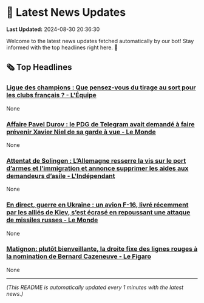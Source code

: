 # 📰 Latest News Updates
**Last Updated:** 2024-08-30 20:36:30

Welcome to the latest news updates fetched automatically by our bot! Stay informed with the top headlines right here. 🚀

## 🗞️ Top Headlines

### [Ligue des champions : Que pensez-vous du tirage au sort pour les clubs français ? - L'Équipe](https://news.google.com/rss/articles/CBMizwFBVV95cUxPQnNrUTg1Q29rMFJ1dkQ1aGVMdVZzVlhrTGhJYTRVQnRadFdHbHlfOGVRamlYeHZyUlVSQVp3SzMtdGpxa2xzbE16XzRwVTFCeENTMHp0NXRZc0ExdmRRbTRmRHY1UnF1UTVaZHZNQWJGRWdlNUI4OU5XQnVFbzFNTEswdWNUMjdLTHgxdHAzR0hiNGtGek55WVlfb01JYlhfdi1xOElvN1F3TmhSYnVERnZYSmxxT3g0YW5RcXNfdTZ6TkFhTjF2aTY5X2ticlU?oc=5)
None

### [Affaire Pavel Durov : le PDG de Telegram avait demandé à faire prévenir Xavier Niel de sa garde à vue - Le Monde](https://news.google.com/rss/articles/CBMi_gFBVV95cUxQa2UzQnRmcW11SnVHVm9MZU42d3M3a1YxSE03RkxEUnUzZTd2am9FRzllaGZkZEplTF8wd0RoQk5UMkdnUDl4MDZNUnNsRVBWNlJldjA2N1I2MkZXU2wtYnBIVGRHTnVuWk5VUlVibkhHOENhdHNGUjBNRTl2VUdUSUpOdURoNWNzZEVZM2hibWxDYmhVWXA5alBDZjgwNkJxMFE4aFVRX0lueEVGRUp6VWxzNFFVNW9lam9lQkdIVHJFeG12Q2VtOWlVbVVsbzI4V2tMMnc2ZlVUbXlWSzR4RFBlNmZsZ2JPYjhDWjBJTG9xdnJIbEROeFdXZC1Sdw?oc=5)
None

### [Attentat de Solingen : L’Allemagne resserre la vis sur le port d’armes et l’immigration et annonce supprimer les aides aux demandeurs d’asile - L'Indépendant](https://news.google.com/rss/articles/CBMilAJBVV95cUxPYXVCem9aWnJrSlVFeGJldjNsMVo4NkEzWGQtQ3dfLWhOd0Y5cEJfZGlWUmZxcUFUN21fRTFGU2tSN2hSa0FOS3VEOUJKV3N6blhwSmpaNS13MThsMkRla01nVEZxeko5bVUzajBjNW92UEctZnBJckZxWXViR090ek9WQ2xtdGhZQ3UyV25nZ0JZYU92OVJEQnF4M1VtM2ZoaFIteGNTc1R5cjUtOHJRZW1tSjZ6LXFFcmw3RXlGeWtEcjZsdnhMVTdWTFZNdlI1SnM4QTVvcEhmVHhZdWd1c21ZR3hsc0huYzVxWjUxZjJtbklGbm5ucUU0a2Z6djF5VmtpRkRqdHQtLUtpZUxpMEVyYXU?oc=5)
None

### [En direct, guerre en Ukraine : un avion F-16, livré récemment par les alliés de Kiev, s’est écrasé en repoussant une attaque de missiles russes - Le Monde](https://news.google.com/rss/articles/CBMiswJBVV95cUxQV3R3enpTMzRuanNvMjZvV2ZqdW9Kdm9qdjRwZE1jdFF2RjVabFFpOXRJNnFRaWZxSVozMEdBTGJCcjdMT2Q4ZWJVTjM3RkhKVXcxb0JEazdESkY2eVljc2t3M0VFNjhnTDUxYW1mT1FVSGVXak5JZlF5ZzBOTmVwbkJzN2ItYm9lMjVUWEVZVUFrRVlHc2F0aUQzeFdIc0JDZlJCRk5TaHFqZzgzOWNoLS1iR1pYc21IbmJDRzRTQURfWVVwOXh0LW80M3VxWmJ4Nll2Q3pkalpVM1BzQU1xUWNPZTQwSFpJRFozSUxLRk1wTkMwNEttLU5QcEw1Q3Rpb1VJTWRmLW85Wk8xeTB4YmdSY3BqMXhZeDNjZWxrMy1Idk5QTHE2SkxiajUxZl9FNi1J?oc=5)
None

### [Matignon: plutôt bienveillante, la droite fixe des lignes rouges à la nomination de Bernard Cazeneuve - Le Figaro](https://news.google.com/rss/articles/CBMi2gFBVV95cUxNQnNCYU5jMFFreHlmYW5IWFRMNS1Uem9venFUSF9ORTM1SGthYThzWk95RFJISnYxMVpqNVhqZ1dMUDhrUVNJNXMyRkJNbW1nSFdIMjZSQmJSYXZzUHFQdVN2b2swZ3R0dFNXVGRxR3ZCM2w3Q2hXSFk1X3FwZDRBOGcxZjNwZGxvWFRWTEtyeVh3bTBkVEtqdUFqUlNya2R5NlZRaFVIcUZ0RWJyYmJRVU01NDNfRFl4bWRCYXBJZ2JIVXNFMUh6dUEwdWNQMGhZN1VjQTRzU0V0QQ?oc=5)
None

---
*(This README is automatically updated every 1 minutes with the latest news.)*
